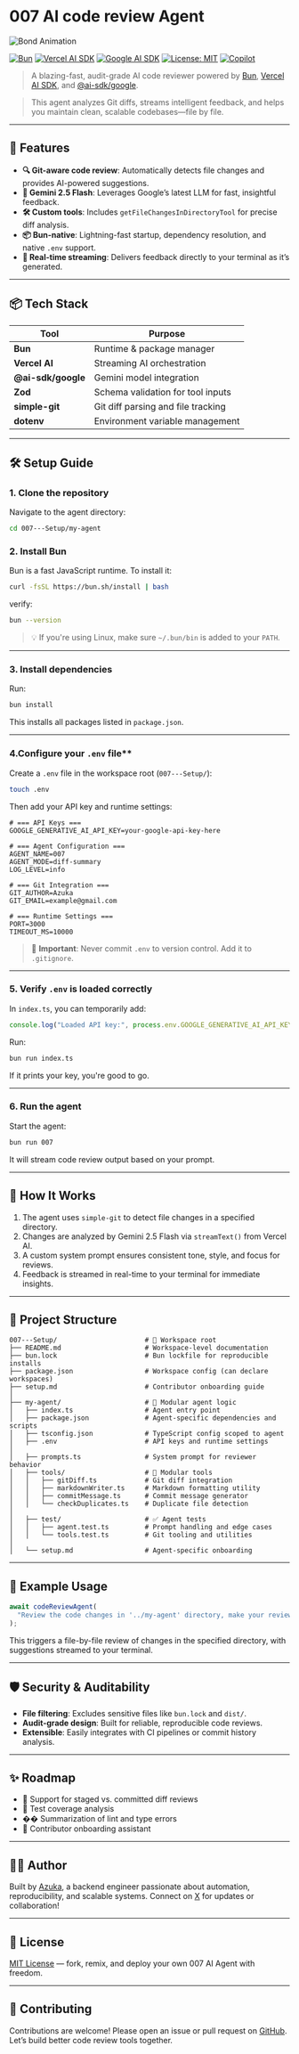 

# 007 AI  code review Agent
![Bond Animation](https://i.imgur.com/Nr9yi3B.png)


[![Bun](https://img.shields.io/badge/Bun-v1.1.29-brightgreen?logo=bun&logoColor=white)](https://bun.sh)
[![Vercel AI SDK](https://img.shields.io/badge/Vercel_AI-SDK-black?logo=vercel&logoColor=white)](https://sdk.vercel.ai)
[![Google AI SDK](https://img.shields.io/badge/@ai--sdk/google-Gemini_2.5_Flash-orange?logo=google&logoColor=white)](https://www.npmjs.com/package/@ai-sdk/google)
[![License: MIT](https://img.shields.io/badge/License-MIT-yellow.svg)](https://opensource.org/licenses/MIT)
[![Copilot](https://img.shields.io/badge/Microsoft_Copilot-AI_Companion-blueviolet?logo=microsoft&logoColor=white)](https://www.microsoft.com/en-us/copilot)

> A blazing-fast, audit-grade AI code reviewer powered by [Bun](https://bun.sh), [Vercel AI SDK](https://sdk.vercel.ai), and [@ai-sdk/google](https://www.npmjs.com/package/@ai-sdk/google).  

> This agent analyzes Git diffs, streams intelligent feedback, and helps you maintain clean, scalable codebases—file by file.

---

## 🚀 Features

- **🔍 Git-aware code review**: Automatically detects file changes and provides AI-powered suggestions.
- **🧠 Gemini 2.5 Flash**: Leverages Google’s latest LLM for fast, insightful feedback.
- **🛠️ Custom tools**: Includes `getFileChangesInDirectoryTool` for precise diff analysis.
- **📦 Bun-native**: Lightning-fast startup, dependency resolution, and native `.env` support.
- **🧵 Real-time streaming**: Delivers feedback directly to your terminal as it’s generated.

---

## 📦 Tech Stack

| Tool                     | Purpose                                |
|--------------------------|----------------------------------------|
| **Bun**                  | Runtime & package manager              |
| **Vercel AI**            | Streaming AI orchestration             |
| **@ai-sdk/google**       | Gemini model integration               |
| **Zod**                  | Schema validation for tool inputs      |
| **simple-git**           | Git diff parsing and file tracking     |
| **dotenv**               | Environment variable management        |

---


## 🛠️ Setup Guide

### 1. **Clone the repository**  
Navigate to the agent directory:

```bash
cd 007---Setup/my-agent
```

### 2. Install Bun 
Bun is a fast JavaScript runtime. To install it:

```bash
curl -fsSL https://bun.sh/install | bash
```

 verify:

```bash
bun --version
```

> 💡 If you're using Linux, make sure `~/.bun/bin` is added to your `PATH`.

---


### 3. Install dependencies
Run:

```bash
bun install
```

This installs all packages listed in `package.json`.

---

### 4.Configure your `.env` file**  
Create a `.env` file in the workspace root (`007---Setup/`):

```bash
touch .env
```

Then add your API key and runtime settings:

```env
# === API Keys ===
GOOGLE_GENERATIVE_AI_API_KEY=your-google-api-key-here

# === Agent Configuration ===
AGENT_NAME=007
AGENT_MODE=diff-summary
LOG_LEVEL=info

# === Git Integration ===
GIT_AUTHOR=Azuka
GIT_EMAIL=example@gmail.com

# === Runtime Settings ===
PORT=3000
TIMEOUT_MS=10000
```
> 🔐 **Important**: Never commit `.env` to version control. Add it to `.gitignore`.

---

### 5. **Verify `.env` is loaded correctly**  
In `index.ts`, you can temporarily add:

```ts
console.log("Loaded API key:", process.env.GOOGLE_GENERATIVE_AI_API_KEY);
```

Run:

```bash
bun run index.ts
```

If it prints your key, you're good to go.

---

### 6. Run the agent 
Start the agent:

```bash
bun run 007    
```

It will stream code review output based on your prompt.

---


## 🧠 How It Works

1. The agent uses `simple-git` to detect file changes in a specified directory.
2. Changes are analyzed by Gemini 2.5 Flash via `streamText()` from Vercel AI.
3. A custom system prompt ensures consistent tone, style, and focus for reviews.
4. Feedback is streamed in real-time to your terminal for immediate insights.

---

## 📁 Project Structure

```
007---Setup/                      # 🧠 Workspace root
├── README.md                     # Workspace-level documentation
├── bun.lock                      # Bun lockfile for reproducible installs
├── package.json                  # Workspace config (can declare workspaces)
├── setup.md                      # Contributor onboarding guide
│
├── my-agent/                     # 🧠 Modular agent logic
│   ├── index.ts                  # Agent entry point
│   ├── package.json              # Agent-specific dependencies and scripts
│   ├── tsconfig.json             # TypeScript config scoped to agent
│   ├── .env                      # API keys and runtime settings
│
│   ├── prompts.ts                # System prompt for reviewer behavior
│   ├── tools/                    # 🔧 Modular tools
│   │   ├── gitDiff.ts            # Git diff integration
│   │   ├── markdownWriter.ts     # Markdown formatting utility
│   │   ├── commitMessage.ts      # Commit message generator
│   │   └── checkDuplicates.ts    # Duplicate file detection
│
│   ├── test/                     # ✅ Agent tests
│   │   ├── agent.test.ts         # Prompt handling and edge cases
│   │   └── tools.test.ts         # Git tooling and utilities
│
│   └── setup.md                  # Agent-specific onboarding 

```

---

## 🧪 Example Usage

```ts
await codeReviewAgent(
  "Review the code changes in '../my-agent' directory, make your reviews and suggestions file by file"
);
```

This triggers a file-by-file review of changes in the specified directory, with suggestions streamed to your terminal.

---

## 🛡️ Security & Auditability

- **File filtering**: Excludes sensitive files like `bun.lock` and `dist/`.
- **Audit-grade design**: Built for reliable, reproducible code reviews.
- **Extensible**: Easily integrates with CI pipelines or commit history analysis.

---

## ✨ Roadmap

- 🔄 Support for staged vs. committed diff reviews
- 🧪 Test coverage analysis
- �� Summarization of lint and type errors
- 🧭 Contributor onboarding assistant

---

## 🧑‍💻 Author

Built by [Azuka](https://github.com/your-username), a backend engineer passionate about automation, reproducibility, and scalable systems. Connect on [X](https://x.com/your-username) for updates or collaboration!

---

## 📄 License

[MIT License](LICENSE) — fork, remix, and deploy your own 007 AI Agent with freedom.

---

## 🙌 Contributing

Contributions are welcome! Please open an issue or pull request on [GitHub](https://github.com/your-007-agent/workspace). Let’s build better code review tools together.

```

